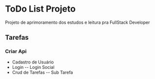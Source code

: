 # ToDo List Projeto
Projeto de aprimoramento dos estudos e leitura pra FullStack Developer

## Tarefas

### Criar Api
- Cadastro de Usuário
- Login
-- Login Social
- Crud de Tarefas
-- Sub Tarefa

